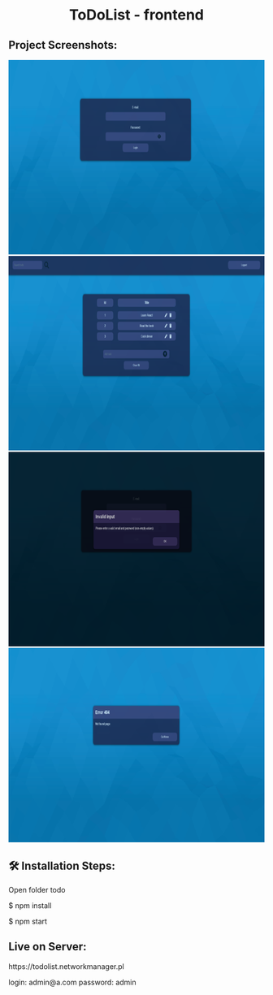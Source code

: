 <h1 align="center" id="title">ToDoList - frontend</h1>

<h2>Project Screenshots:</h2>

<img src="https://github.com/dans100/ToDoList-frontend/blob/main/public/login.png" alt="project-screenshot" width="800" height="383/">
<img src="https://github.com/dans100/ToDoList-frontend/blob/main/public/view.png" alt="project-screenshot" width="800" height="383/">
<img src="https://github.com/dans100/ToDoList-frontend/blob/main/public/error.png" alt="project-screenshot" width="800" height="383/">
<img src="https://github.com/dans100/ToDoList-frontend/blob/main/public/notfoundview.png" alt="project-screenshot" width="800" height="383/">

<h2>🛠️ Installation Steps:</h2>

<p>Open folder todo</p>

<p>$ npm install</p>

<p>$ npm start</p>

<h2>Live on Server:</h2>

<p>https://todolist.networkmanager.pl</p>

<p>login: admin@a.com
   password: admin
<p>

